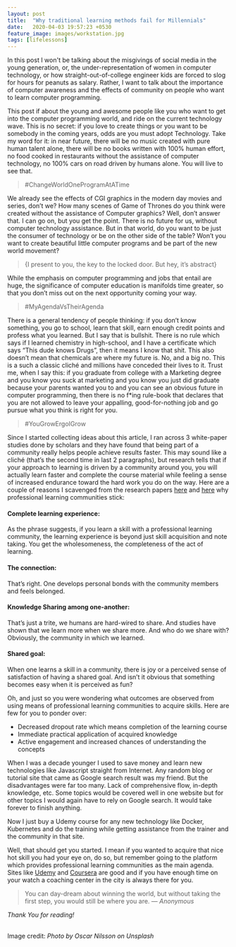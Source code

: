 ```yaml
---
layout: post
title:  "Why traditional learning methods fail for Millennials"
date:   2020-04-03 19:57:23 +0530
feature_image: images/workstation.jpg
tags: [lifelessons]
---
```

In this post I won't be talking about the misgivings of social media in the young generation, or, the under-representation of women in computer technology, or how straight-out-of-college engineer kids are forced to slog for hours for peanuts as salary. Rather, I want to talk about the importance of computer awareness and the effects of community on people who want to learn computer programming.

<!--more-->

This post if about the young and awesome people like you who want to get into the computer programming world, and ride on the current technology wave. This is no secret: if you love to create things or you want to be somebody in the coming years, odds are you must adopt Technology. Take my word for it: in near future, there will be no music created with pure human talent alone, there will be no books written with 100% human effort, no food cooked in restaurants without the assistance of computer technology, no 100% cars on road driven by humans alone. You will live to see that.

>#ChangeWorldOneProgramAtATime

We already see the effects of CGI graphics in the modern day movies and series, don’t we? How many scenes of Game of Thrones do you think were created without the assistance of Computer graphics? Well, don’t answer that. I can go on, but you get the point. There is no future for us, without computer technology assistance. But in that world, do you want to be just the consumer of technology or be on the other side of the table? Won’t you want to create beautiful little computer programs and be part of the new world movement?

> {I present to you, the key to the locked door. But hey, it’s abstract}

While the emphasis on computer programming and jobs that entail are huge, the significance of computer education is manifolds time greater, so that you don’t miss out on the next opportunity coming your way.

> #MyAgendaVsTheirAgenda

There is a general tendency of people thinking: if you don’t know something, you go to school, learn that skill, earn enough credit points and profess what you learned. But I say that is bullshit. There is no rule which says if I learned chemistry in high-school, and I have a certificate which says “This dude knows Drugs”, then it means I know that shit. This also doesn’t mean that chemicals are where my future is. No, and a big no. This is a such a classic cliché and millions have conceded their lives to it. Trust me, when I say this: if you graduate from college with a Marketing degree and you know you suck at marketing and you know you just did graduate because your parents wanted you to and you can see an obvious future in computer programming, then there is no f\*ing rule-book that declares that you are not allowed to leave your appalling, good-for-nothing job and go pursue what you think is right for you.

> #YouGrowErgoIGrow

Since I started collecting ideas about this article, I ran across 3 white-paper studies done by scholars and they have found that being part of a community really helps people achieve results faster. This may sound like a cliché (that’s the second time in last 2 paragraphs), but research tells that if your approach to learning is driven by a community around you, you will actually learn faster and complete the course material while feeling a sense of increased endurance toward the hard work you do on the way. Here are a couple of reasons I scavenged from the research papers [here](http://citeseerx.ist.psu.edu/viewdoc/download;jsessionid=8F8F4389C92EEC0AA92B60019402760B?doi=10.1.1.183.1101&rep=rep1&type=pdf) and [here](http://www.sedl.org/pubs/change34/5.html) why professional learning communities stick:

#### Complete learning experience:

 As the phrase suggests, if you learn a skill with a professional learning community, the learning experience is beyond just skill acquisition and note taking. You get the wholesomeness, the completeness of the act of learning.

#### The connection:

 That’s right. One develops personal bonds with the community members and feels belonged.

#### Knowledge Sharing among one-another:

That’s just a trite, we humans are hard-wired to share. And studies have shown that we learn more when we share more. And who do we share with? Obviously, the community in which we learned.

#### Shared goal:

When one learns a skill in a community, there is joy or a perceived sense of satisfaction of having a shared goal. And isn’t it obvious that something becomes easy when it is perceived as fun?

Oh, and just so you were wondering what outcomes are observed from using means of professional learning communities to acquire skills. Here are few for you to ponder over:
* Decreased dropout rate which means completion of the learning course
* Immediate practical application of acquired knowledge
* Active engagement and increased chances of understanding the concepts

When I was a decade younger I used to save money and learn new technologies like Javascript straight from Internet. Any random blog or tutorial site that came as Google search result was my friend. But the disadvantages were far too many. Lack of comprehensive flow, in-depth knowledge, etc. Some topics would be covered well in one website but for other topics I would again have to rely on Google search. It would take forever to finish anything.

Now I just buy a Udemy course for any new technology like Docker, Kubernetes and do the training while getting assistance from the trainer and the community in that site.

Well, that should get you started. I mean if you wanted to acquire that nice hot skill you had your eye on, do so, but remember going to the platform which provides professional learning communities as the main agenda. Sites like [Udemy](Udemy.com) and [Coursera](Coursera.org) are good and if you have enough time on your watch a coaching center in the city is always there for you.

> You can day-dream about winning the world, but without taking the first step, you would still be where you are.
<cite> ― Anonymous</cite>

*Thank You for reading!*

<br>
Image credit: <cite>Photo by Oscar Nilsson on Unsplash</cite>

